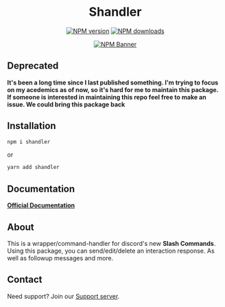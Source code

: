 <div align="center">
  <h1>Shandler</h1>
  <p>
    <a href="https://www.npmjs.com/package/shandler"><img src="https://img.shields.io/npm/v/shandler?maxAge=3600" alt="NPM version" /></a>
    <a href="https://www.npmjs.com/package/shandler"><img src="https://img.shields.io/npm/dt/shandler?maxAge=3600" alt="NPM downloads" /></a>
  </p>
  <p>
    <a href="https://www.npmjs.com/package/shandler"><img src="https://nodei.co/npm/shandler.png?compact=true" alt="NPM Banner"></a>
  </p>
</div>

## Deprecated
**It's been a long time since I last published something. I'm trying to focus on my acedemics as of now, so it's hard for me to maintain this package.
If someone is interested in maintaining this repo feel free to make an issue. We could bring this package back**

## Installation
```sh
npm i shandler
```
or
```sh
yarn add shandler
```

## Documentation
**[Official Documentation](https://shandler.js.org/)**

## About 
This is a wrapper/command-handler for discord's new **Slash Commands**. Using this package, you can send/edit/delete an interaction response. As well as followup messages and more.

## Contact
Need support? Join our [Support server](https://discord.gg/tMWmEJFq4m).
